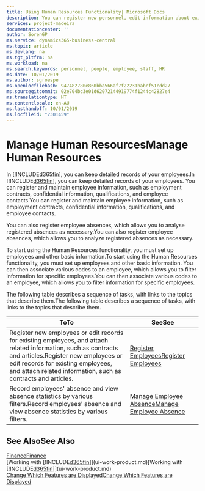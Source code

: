 ```yaml
---
title: Using Human Resources Functionality| Microsoft Docs
description: You can register new personnel, edit information about existing staff, and record and analyse absence.
services: project-madeira
documentationcenter: ''
author: SorenGP
ms.service: dynamics365-business-central
ms.topic: article
ms.devlang: na
ms.tgt_pltfrm: na
ms.workload: na
ms.search.keywords: personnel, people, employee, staff, HR
ms.date: 10/01/2019
ms.author: sgroespe
ms.openlocfilehash: 947482780e860bba566af7f22231babcf51cdd27
ms.sourcegitcommit: 02e704bc3e01d62072144919774f1244c42827e4
ms.translationtype: HT
ms.contentlocale: en-AU
ms.lasthandoff: 10/01/2019
ms.locfileid: "2301459"
---
```

# <a name="manage-human-resources"></a><span data-ttu-id="7f0f1-103">Manage Human Resources</span><span class="sxs-lookup"><span data-stu-id="7f0f1-103">Manage Human Resources</span></span>
<span data-ttu-id="7f0f1-104">In [!INCLUDE[d365fin](includes/d365fin_md.md)], you can keep detailed records of your employees.</span><span class="sxs-lookup"><span data-stu-id="7f0f1-104">In [!INCLUDE[d365fin](includes/d365fin_md.md)], you can keep detailed records of your employees.</span></span> <span data-ttu-id="7f0f1-105">You can register and maintain employee information, such as employment contracts, confidential information, qualifications, and employee contacts.</span><span class="sxs-lookup"><span data-stu-id="7f0f1-105">You can register and maintain employee information, such as employment contracts, confidential information, qualifications, and employee contacts.</span></span>

<span data-ttu-id="7f0f1-106">You can also register employee absences, which allows you to analyse registered absences as necessary.</span><span class="sxs-lookup"><span data-stu-id="7f0f1-106">You can also register employee absences, which allows you to analyze registered absences as necessary.</span></span>

<span data-ttu-id="7f0f1-107">To start using the Human Resources functionality, you must set up employees and other basic information.</span><span class="sxs-lookup"><span data-stu-id="7f0f1-107">To start using the Human Resources functionality, you must set up employees and other basic information.</span></span> <span data-ttu-id="7f0f1-108">You can then associate various codes to an employee, which allows you to filter information for specific employees.</span><span class="sxs-lookup"><span data-stu-id="7f0f1-108">You can then associate various codes to an employee, which allows you to filter information for specific employees.</span></span>

<span data-ttu-id="7f0f1-109">The following table describes a sequence of tasks, with links to the topics that describe them.</span><span class="sxs-lookup"><span data-stu-id="7f0f1-109">The following table describes a sequence of tasks, with links to the topics that describe them.</span></span>

| <span data-ttu-id="7f0f1-110">To</span><span class="sxs-lookup"><span data-stu-id="7f0f1-110">To</span></span> | <span data-ttu-id="7f0f1-111">See</span><span class="sxs-lookup"><span data-stu-id="7f0f1-111">See</span></span> |
| --- | --- |
| <span data-ttu-id="7f0f1-112">Register new employees or edit records for existing employees, and attach related information, such as contracts and articles.</span><span class="sxs-lookup"><span data-stu-id="7f0f1-112">Register new employees or edit records for existing employees, and attach related information, such as contracts and articles.</span></span> |[<span data-ttu-id="7f0f1-113">Register Employees</span><span class="sxs-lookup"><span data-stu-id="7f0f1-113">Register Employees</span></span>](hr-how-register-employees.md) |
| <span data-ttu-id="7f0f1-114">Record employees' absence and view absence statistics by various filters.</span><span class="sxs-lookup"><span data-stu-id="7f0f1-114">Record employees' absence and view absence statistics by various filters.</span></span> |[<span data-ttu-id="7f0f1-115">Manage Employee Absence</span><span class="sxs-lookup"><span data-stu-id="7f0f1-115">Manage Employee Absence</span></span>](hr-how-manage-absence.md) |

## <a name="see-also"></a><span data-ttu-id="7f0f1-116">See Also</span><span class="sxs-lookup"><span data-stu-id="7f0f1-116">See Also</span></span>
[<span data-ttu-id="7f0f1-117">Finance</span><span class="sxs-lookup"><span data-stu-id="7f0f1-117">Finance</span></span>](finance.md)  
<span data-ttu-id="7f0f1-118">[Working with [!INCLUDE[d365fin](includes/d365fin_md.md)]](ui-work-product.md)</span><span class="sxs-lookup"><span data-stu-id="7f0f1-118">[Working with [!INCLUDE[d365fin](includes/d365fin_md.md)]](ui-work-product.md)</span></span>  
[<span data-ttu-id="7f0f1-119">Change Which Features are Displayed</span><span class="sxs-lookup"><span data-stu-id="7f0f1-119">Change Which Features are Displayed</span></span>](ui-experiences.md)        
